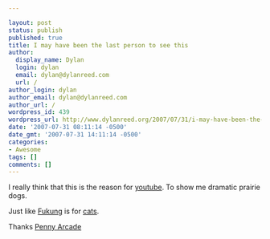 ```yaml
---

layout: post
status: publish
published: true
title: I may have been the last person to see this
author:
  display_name: Dylan
  login: dylan
  email: dylan@dylanreed.com
  url: /
author_login: dylan
author_email: dylan@dylanreed.com
author_url: /
wordpress_id: 439
wordpress_url: http://www.dylanreed.org/2007/07/31/i-may-have-been-the-last-person-to-see-this/
date: '2007-07-31 08:11:14 -0500'
date_gmt: '2007-07-31 14:11:14 -0500'
categories:
- Awesome
tags: []
comments: []
---
```


I really think that this is the reason for [youtube][1]. To show me dramatic prairie dogs. 

   [1]: http://www.youtube.com

Just like [Fukung][2] is for [cats][3].

   [2]: http://fukung.net
   [3]: http://fukung.net/tag/cat

Thanks [Penny Arcade][4]

   [4]: http://www.penny-arcade.com/

